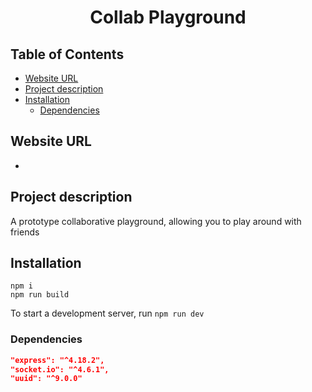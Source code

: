 <p align="center">
<!-- <img width="128px" src="assets/images/collab_playground.svg" alt="Collab Playground logo" width=32 style="vertical-align:middle"> -->
<h1 align="center">Collab Playground</h1>
</p>

## Table of Contents
- [Website URL](#website-url)
- [Project description](#project-description)
- [Installation](#installation)
  - [Dependencies](#dependencies)

## Website URL
-

## Project description
A prototype collaborative playground, allowing you to play around with friends


## Installation
```
npm i
npm run build
```

To start a development server, run `npm run dev`

### Dependencies
```json
"express": "^4.18.2",
"socket.io": "^4.6.1",
"uuid": "^9.0.0"
```

